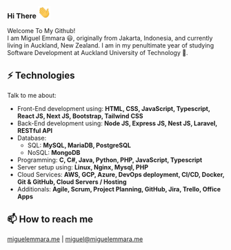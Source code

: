 ### Hi There <img src="https://raw.githubusercontent.com/ABSphreak/ABSphreak/master/gifs/Hi.gif" width="30px"></h2>

Welcome To My Github!
<br>
I am Miguel Emmara 😃, originally from Jakarta, Indonesia, and currently living in Auckland, New Zealand. I am in my penultimate year of studying Software Development at Auckland University of Technology 🏫.

## ⚡ Technologies
Talk to me about:
- Front-End development using: **HTML, CSS, JavaScript, Typescript, React JS, Next JS, Bootstrap, Tailwind CSS**
- Back-End development using: **Node JS, Express JS, Nest JS, Laravel, RESTful API**
- Database:
  - SQL: **MySQL, MariaDB, PostgreSQL**
  - NoSQL: **MongoDB**
- Programming: **C, C#, Java, Python, PHP, JavaScript, Typescript**
- Server setup using: **Linux, Nginx, Mysql, PHP**
- Cloud Services: **AWS, GCP, Azure, DevOps deployment, CI/CD, Docker, Git & GitHub, Cloud Servers / Hosting**
- Additionals: **Agile, Scrum, Project Planning, GitHub, Jira, Trello, Office Apps**

## 📫 How to reach me
<a href="https://miguelemmara.me/#contact">miguelemmara.me</a> | miguel@miguelemmara.me

<!--
**MiguelEmmara-ai/MiguelEmmara-ai** is a ✨ _special_ ✨ repository because its `README.md` (this file) appears on your GitHub profile.
-->
